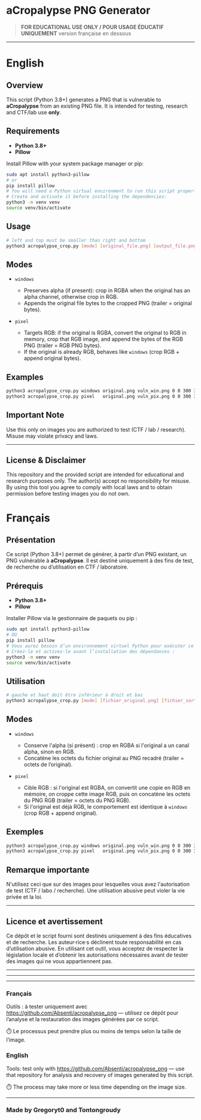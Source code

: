 # aCropalypse PNG Generator

> **FOR EDUCATIONAL USE ONLY / POUR USAGE ÉDUCATIF UNIQUEMENT**
> version française en dessous

---

# English 

## Overview
This script (Python 3.8+) generates a PNG that is vulnerable to **aCropalypse** from an existing PNG file. It is intended for testing, research and CTF/lab use **only**.

## Requirements
- **Python 3.8+**
- **Pillow**

Install Pillow with your system package manager or pip:

```bash
sudo apt install python3-pillow
# or
pip install pillow
# You will need a Python virtual environment to run this script properly with pip.
# Create and activate it before installing the dependencies:
python3 -m venv venv
source venv/bin/activate
```

## Usage
```bash
# left and top must be smaller than right and bottom
python3 acropalypse_crop.py [mode] [original_file.png] [output_file.png] left top right bottom
```


## Modes
- `windows`  
  - Preserves alpha (if present): crop in RGBA when the original has an alpha channel, otherwise crop in RGB.  
  - Appends the original file bytes to the cropped PNG (trailer = original bytes).

- `pixel`  
  - Targets RGB: if the original is RGBA, convert the original to RGB in memory, crop that RGB image, and append the bytes of the RGB PNG (trailer = RGB PNG bytes).  
  - If the original is already RGB, behaves like `windows` (crop RGB + append original bytes).

## Examples
```bash
python3 acropalypse_crop.py windows original.png vuln_win.png 0 0 300 300
python3 acropalypse_crop.py pixel   original.png vuln_pix.png 0 0 300 300
```

## Important Note
Use this only on images you are authorized to test (CTF / lab / research). Misuse may violate privacy and laws.

---

## License & Disclaimer
This repository and the provided script are intended for educational and research purposes only. The author(s) accept no responsibility for misuse. By using this tool you agree to comply with local laws and to obtain permission before testing images you do not own.

# Français

## Présentation
Ce script (Python 3.8+) permet de générer, à partir d’un PNG existant, un PNG vulnérable à **aCropalypse**. Il est destiné uniquement à des fins de test, de recherche ou d’utilisation en CTF / laboratoire.

## Prérequis
- **Python 3.8+**
- **Pillow**

Installer Pillow via le gestionnaire de paquets ou pip :

```bash
sudo apt install python3-pillow
# OU
pip install pillow
# Vous aurez besoin d’un environnement virtuel Python pour exécuter ce script correctement.
# Créez-le et activez-le avant l’installation des dépendances :
python3 -m venv venv
source venv/bin/activate
```

## Utilisation
```bash
# gauche et haut doit être inférieur à droit et bas
python3 acropalypse_crop.py [mode] [fichier_original.png] [fichier_sortie.png] gauche haut droit bas
```

## Modes
- `windows`  
  - Conserve l'alpha (si présent) : crop en RGBA si l'original a un canal alpha, sinon en RGB.  
  - Concatène les octets du fichier original au PNG recadré (trailer = octets de l’original).

- `pixel`  
  - Cible RGB : si l'original est RGBA, on convertit une copie en RGB en mémoire, on croppe cette image RGB, puis on concatène les octets du PNG RGB (trailer = octets du PNG RGB).  
  - Si l'original est déjà RGB, le comportement est identique à `windows` (crop RGB + append original).

## Exemples
```bash
python3 acropalypse_crop.py windows original.png vuln_win.png 0 0 300 300
python3 acropalypse_crop.py pixel   original.png vuln_pix.png 0 0 300 300
```

## Remarque importante
N'utilisez ceci que sur des images pour lesquelles vous avez l'autorisation de test (CTF / labo / recherche). Une utilisation abusive peut violer la vie privée et la loi.

---

## Licence et avertissement

Ce dépôt et le script fourni sont destinés uniquement à des fins éducatives et de recherche. Les auteur·rice·s déclinent toute responsabilité en cas d’utilisation abusive. En utilisant cet outil, vous acceptez de respecter la législation locale et d’obtenir les autorisations nécessaires avant de tester des images qui ne vous appartiennent pas.

---
---
---
### Français

Outils : à tester uniquement avec https://github.com/Absenti/acropalypse_png
 — utilisez ce dépôt pour l’analyse et la restauration des images générées par ce script.

⏱️ Le processus peut prendre plus ou moins de temps selon la taille de l’image.


### English

Tools: test only with https://github.com/Absenti/acropalypse_png
 — use that repository for analysis and recovery of images generated by this script.

⏱️ The process may take more or less time depending on the image size.

---

### Made by Gregoryt0 and Tontongroudy
